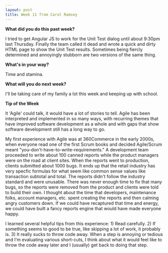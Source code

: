 ```yaml
---
layout: post
title: Week 11 from Carol Ramsey
---
```


**What did you do this past week?**

I tried to get Angular JS to work for the Unit Test dialog until about 9:30pm last Thursday. Finally the team called it dead and wrote a quick and dirty HTML page to show the Unit Test results. Sometimes being fiercly determined and annoyingly 
stubborn are two versions of the same thing. 

**What's in your way?**

Time and stamina.

**What will you do next week?** 

I'll be taking care of my family a lot this week and keeping up with school.

**Tip of the Week**

It 'Agile' could talk, it would have a lot of stories to tell. Agile has been interpreted and implemented in so many ways, with recurring themes that have improved software development as a whole and with gaps that show software development still has a long way to go. 

My first experience with Agile was at 360Commerce in the early 2000s, when everyone read one of the first Scrum books and decided Agile/Scrum meant "you-don't-have-to-write-requirements." A development team proceeded to write about 100 canned reports while the product managers were on the road at client sites. When the reports went to production, clients submitted about 1000 bugs. It ends up that the retail industry has very specfic formulas for what seem like common sense values like transaction subtotal and total. The reports didn't follow the industry standard and were unusable. There was never enough time to fix that many bugs, so the reports were removed from the product and clients were told to build their own. I thought about the time that developers, maintenance folks, account managers, etc. spent creating the reports and then calming angry customers down. If we could have recaptured that time and energy, we could have built a fancy reports engine that would have made everyone happy. 

I learned several helpful tips from this experience: 1) Read carefully. 2) If something seems to good to be true, like skipping a lot of work, it probably is. 3) It really sucks to throw code away. When a step is annoying or tedious and I'm evaluating various short-cuts, I think about what it would feel like to throw the code away later and I (usually) get back to doing that step.



 
